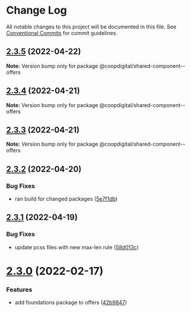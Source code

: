 # Change Log

All notable changes to this project will be documented in this file.
See [Conventional Commits](https://conventionalcommits.org) for commit guidelines.

## [2.3.5](https://github.com/coopdigital/coop-frontend/compare/@coopdigital/shared-component--offers@2.3.4...@coopdigital/shared-component--offers@2.3.5) (2022-04-22)

**Note:** Version bump only for package @coopdigital/shared-component--offers





## [2.3.4](https://github.com/coopdigital/coop-frontend/compare/@coopdigital/shared-component--offers@2.3.3...@coopdigital/shared-component--offers@2.3.4) (2022-04-21)

**Note:** Version bump only for package @coopdigital/shared-component--offers





## [2.3.3](https://github.com/coopdigital/coop-frontend/compare/@coopdigital/shared-component--offers@2.3.2...@coopdigital/shared-component--offers@2.3.3) (2022-04-21)

**Note:** Version bump only for package @coopdigital/shared-component--offers





## [2.3.2](https://github.com/coopdigital/coop-frontend/compare/@coopdigital/shared-component--offers@2.3.1...@coopdigital/shared-component--offers@2.3.2) (2022-04-20)


### Bug Fixes

* ran build for changed packages ([5e7f1db](https://github.com/coopdigital/coop-frontend/commit/5e7f1dbdf38ca13b8233b81f72d3725b8a47d834))





## [2.3.1](https://github.com/coopdigital/coop-frontend/compare/@coopdigital/shared-component--offers@2.3.0...@coopdigital/shared-component--offers@2.3.1) (2022-04-19)


### Bug Fixes

* update pcss files with new max-len rule ([58d013c](https://github.com/coopdigital/coop-frontend/commit/58d013c58111ff07521b792b0538bca2690efc74))





# [2.3.0](https://github.com/coopdigital/coop-frontend/compare/@coopdigital/shared-component--offers@2.2.7...@coopdigital/shared-component--offers@2.3.0) (2022-02-17)


### Features

* add foundations package to offers ([42b9847](https://github.com/coopdigital/coop-frontend/commit/42b98470c80ea33176cf2732520ff81d6117e698))
